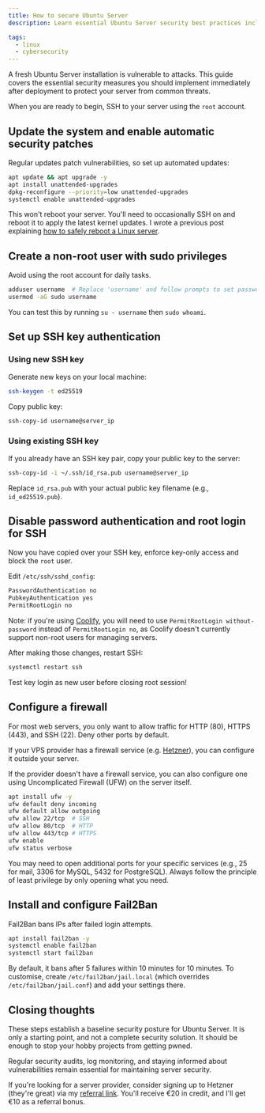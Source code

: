 ```yaml
---
title: How to secure Ubuntu Server
description: Learn essential Ubuntu Server security best practices including SSH hardening, firewall configuration, automated updates, and Fail2Ban setup. Step-by-step guide to protect your Linux server from security threats.

tags:
  - linux
  - cybersecurity
---
```


A fresh Ubuntu Server installation is vulnerable to attacks. This guide covers the essential security measures you should implement immediately after deployment to protect your server from common threats.

When you are ready to begin, SSH to your server using the `root` account.

## Update the system and enable automatic security patches

Regular updates patch vulnerabilities, so set up automated updates:

```bash
apt update && apt upgrade -y
apt install unattended-upgrades
dpkg-reconfigure --priority=low unattended-upgrades
systemctl enable unattended-upgrades
```

This won't reboot your server. You'll need to occasionally SSH on and reboot it to apply the latest kernel updates. I wrote a previous post explaining [how to safely reboot a Linux server](/how-to-reboot-a-linux-server).

## Create a non-root user with sudo privileges

Avoid using the root account for daily tasks.

```bash
adduser username  # Replace 'username' and follow prompts to set password
usermod -aG sudo username
```

You can test this by running `su - username` then `sudo whoami`.

## Set up SSH key authentication

### Using new SSH key

Generate new keys on your local machine:

```bash
ssh-keygen -t ed25519
```

Copy public key:

```bash
ssh-copy-id username@server_ip
```

### Using existing SSH key

If you already have an SSH key pair, copy your public key to the server:

```bash
ssh-copy-id -i ~/.ssh/id_rsa.pub username@server_ip
```

Replace `id_rsa.pub` with your actual public key filename (e.g., `id_ed25519.pub`).

## Disable password authentication and root login for SSH

Now you have copied over your SSH key, enforce key-only access and block the `root` user.

Edit `/etc/ssh/sshd_config`:

```bash
PasswordAuthentication no
PubkeyAuthentication yes
PermitRootLogin no
```

Note: if you're using [Coolify](https://coolify.io/?ref=inkyvoxel.com), you will need to use `PermitRootLogin without-password` instead of `PermitRootLogin no`, as Coolify doesn't currently support non-root users for managing servers.

After making those changes, restart SSH:

```bash
systemctl restart ssh
```

Test key login as new user before closing root session!

## Configure a firewall

For most web servers, you only want to allow traffic for HTTP (80), HTTPS (443), and SSH (22). Deny other ports by default.

If your VPS provider has a firewall service (e.g. [Hetzner](https://docs.hetzner.com/cloud/firewalls/getting-started/creating-a-firewall/?ref=inkyvoxel.com)), you can configure it outside your server.

If the provider doesn't have a firewall service, you can also configure one using Uncomplicated Firewall (UFW) on the server itself.

```bash
apt install ufw -y
ufw default deny incoming
ufw default allow outgoing
ufw allow 22/tcp  # SSH
ufw allow 80/tcp  # HTTP
ufw allow 443/tcp # HTTPS
ufw enable
ufw status verbose
```

You may need to open additional ports for your specific services (e.g., 25 for mail, 3306 for MySQL, 5432 for PostgreSQL). Always follow the principle of least privilege by only opening what you need.

## Install and configure Fail2Ban

Fail2Ban bans IPs after failed login attempts.

```bash
apt install fail2ban -y
systemctl enable fail2ban
systemctl start fail2ban
```

By default, it bans after 5 failures within 10 minutes for 10 minutes. To customise, create `/etc/fail2ban/jail.local` (which overrides `/etc/fail2ban/jail.conf`) and add your settings there.

## Closing thoughts

These steps establish a baseline security posture for Ubuntu Server. It is only a starting point, and not a complete security solution. It should be enough to stop your hobby projects from getting pwned.

Regular security audits, log monitoring, and staying informed about vulnerabilities remain essential for maintaining server security.

If you're looking for a server provider, consider signing up to Hetzner (they're great) via my [referral link](https://hetzner.cloud/?ref=zQMVsmYxZm7B). You'll receive €20 in credit, and I'll get €10 as a referral bonus.
